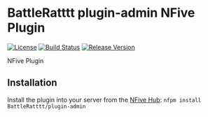 # BattleRatttt plugin-admin NFive Plugin
[![License](https://img.shields.io/github/license/BattleRatttt/plugin-admin.svg)](LICENSE)
[![Build Status](https://img.shields.io/appveyor/ci/BattleRattt/plugin-admin.svg)](https://ci.appveyor.com/project/BattleRatttt/plugin-admin)
[![Release Version](https://img.shields.io/github/release/BattleRatttt/plugin-admin/all.svg)](https://github.com/BattleRatttt/plugin-admin/releases)

NFive Plugin

## Installation
Install the plugin into your server from the [NFive Hub](https://hub.nfive.io/BattleRatttt/plugin-admin): `nfpm install BattleRatttt/plugin-admin`
